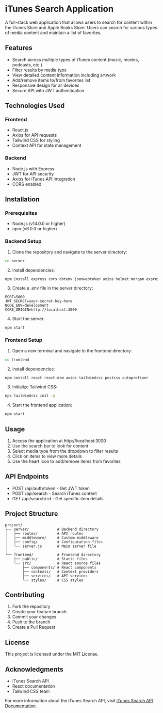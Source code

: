 # iTunes Search Application

A full-stack web application that allows users to search for content within the iTunes Store and Apple Books Store. Users can search for various types of media content and maintain a list of favorites.

## Features

- Search across multiple types of iTunes content (music, movies, podcasts, etc.)
- Filter results by media type
- View detailed content information including artwork
- Add/remove items to/from favorites list
- Responsive design for all devices
- Secure API with JWT authentication

## Technologies Used

### Frontend

- React.js
- Axios for API requests
- Tailwind CSS for styling
- Context API for state management

### Backend

- Node.js with Express
- JWT for API security
- Axios for iTunes API integration
- CORS enabled

## Installation

### Prerequisites

- Node.js (v14.0.0 or higher)
- npm (v6.0.0 or higher)

### Backend Setup

1. Clone the repository and navigate to the server directory:

```bash
cd server
```

2. Install dependencies:

```bash
npm install express cors dotenv jsonwebtoken axios helmet morgan express-rate-limit
```

3. Create a .env file in the server directory:

```env
PORT=5000
JWT_SECRET=your-secret-key-here
NODE_ENV=development
CORS_ORIGIN=http://localhost:3000
```

4. Start the server:

```bash
npm start
```

### Frontend Setup

1. Open a new terminal and navigate to the frontend directory:

```bash
cd frontend
```

2. Install dependencies:

```bash
npm install react react-dom axios tailwindcss postcss autoprefixer
```

3. Initialize Tailwind CSS:

```bash
npx tailwindcss init -p
```

4. Start the frontend application:

```bash
npm start
```

## Usage

1. Access the application at http://localhost:3000
2. Use the search bar to look for content
3. Select media type from the dropdown to filter results
4. Click on items to view more details
5. Use the heart icon to add/remove items from favorites

## API Endpoints

- POST /api/auth/token - Get JWT token
- POST /api/search - Search iTunes content
- GET /api/search/:id - Get specific item details

## Project Structure

```
project/
├── server/             # Backend directory
│   ├── routes/         # API routes
│   ├── middleware/     # Custom middleware
│   ├── config/         # Configuration files
│   └── server.js       # Main server file
│
└── frontend/           # Frontend directory
    ├── public/         # Static files
    └── src/            # React source files
        ├── components/ # React components
        ├── contexts/   # Context providers
        ├── services/   # API services
        └── styles/     # CSS styles
```

## Contributing

1. Fork the repository
2. Create your feature branch
3. Commit your changes
4. Push to the branch
5. Create a Pull Request

## License

This project is licensed under the MIT License.

## Acknowledgments

- iTunes Search API
- React documentation
- Tailwind CSS team

For more information about the iTunes Search API, visit [iTunes Search API Documentation](https://developer.apple.com/library/archive/documentation/AudioVideo/Conceptual/iTuneSearchAPI/index.html).
